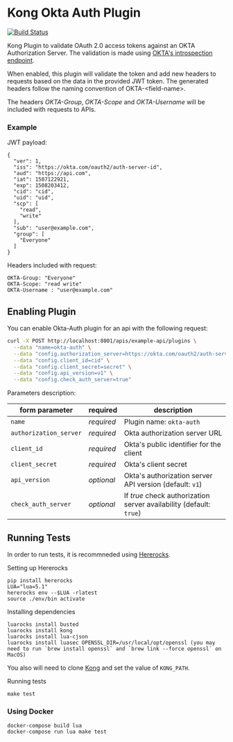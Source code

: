 # Kong Okta Auth Plugin

[![Build Status](https://travis-ci.org/techops-staffing/kong-okta-auth-plugin.svg?branch=master)](https://travis-ci.org/techops-staffing/kong-okta-auth-plugin)

Kong Plugin to validate OAuth 2.0 access tokens against an OKTA Authorization Server. The validation is made using [OKTA's introspection endpoint](https://developer.okta.com/docs/api/resources/oauth2.html#introspection-request).

When enabled, this plugin will validate the token and add new headers to requests based on the data in the provided JWT token. The generated headers follow the naming convention of OKTA-\<field-name\>.

The headers *OKTA-Group*, *OKTA-Scope* and *OKTA-Username* will be included with requests to APIs.

### Example

JWT payload:
```
{
  "ver": 1,
  "iss": "https://okta.com/oauth2/auth-server-id",
  "aud": "https://api.com",
  "iat": 1507122921,
  "exp": 1508203412,
  "cid": "cid",
  "uid": "uid",
  "scp": [
    "read",
    "write"
  ],
  "sub": "user@example.com",
  "group": [
    "Everyone"
  ]
}
```

Headers included with request:  
```
OKTA-Group: "Everyone"
OKTA-Scope: "read write"
OKTA-Username : "user@example.com"
```

## Enabling Plugin

You can enable Okta-Auth plugin for an api with the following request:

```bash
curl -X POST http://localhost:8001/apis/example-api/plugins \
  --data "name=okta-auth" \
  --data "config.authorization_server=https://okta.com/oauth2/auth-server-id" \
  --data "config.client_id=cid" \
  --data "config.client_secret=secret" \
  --data "config.api_version=v1" \
  --data "config.check_auth_server=true"
```

Parameters description:

form parameter|required|description
---|---|---
`name` | *required* | Plugin name: `okta-auth`
`authorization_server` | *required* | Okta authorization server URL
`client_id` | *required*| Okta's public identifier for the client
`client_secret` | *required* | Okta's client secret
`api_version` | *optional* | Okta's authorization server API version (default: `v1`)
`check_auth_server` | *optional* | If *true* check authorization server availability (default: `true`)


## Running Tests

In order to run tests, it is recommneded using [Hererocks](https://github.com/mpeterv/hererocks).

Setting up Hererocks
```
pip install hererocks
LUA="lua=5.1"
hererocks env --$LUA -rlatest
source ./env/bin activate
```

Installing dependencies
```
luarocks install busted
luarocks install kong
luarocks install lua-cjson
luarocks install luasec OPENSSL_DIR=/usr/local/opt/openssl (you may need to run `brew install openssl` and `brew link --force openssl` on MacOS)
```

You also will need to clone [Kong](https://github.com/Kong/kong) and set the value of `KONG_PATH`.

Running tests
```
make test
```

### Using Docker
```
docker-compose build lua
docker-compose run lua make test
```
